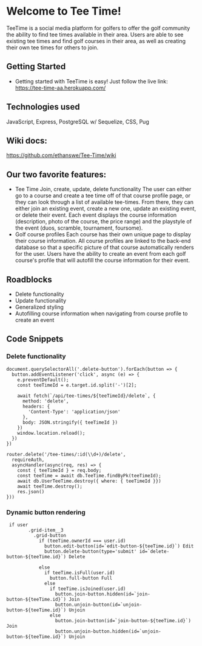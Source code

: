 # Welcome to Tee Time!

TeeTime is a social media platform for golfers to offer the golf community the ability to find tee times available in their area. Users are able to see existing tee times and find golf courses in their area, as well as creating their own tee times for others to join.


## Getting Started
- Getting started with TeeTime is easy! Just follow the live link: https://tee-time-aa.herokuapp.com/

## Technologies used
JavaScript, Express, PostgreSQL w/ Sequelize, CSS, Pug

## Wiki docs:
https://github.com/ethanswe/Tee-Time/wiki

## Our two favorite features:
- Tee Time Join, create, update, delete functionality
The user can either go to a course and create a tee time off of that course profile page, or they can look through a list of available tee-times. From there, they can either join an existing event, create a new one, update an existing event, or delete their event. Each event displays the course information (description, photo of the course, the price range) and the playstyle of the event (duos, scramble, tournament, foursome). 
- Golf course profiles
Each course has their own unique page to display their course information. All course profiles are linked to the back-end database so that a specific picture of that course automatically renders for the user. Users have the ability to create an event from each golf course's profile that will autofill the course information for their event. 

## Roadblocks
- Delete functionality 
- Update functionality
- Generalized styling 
- Autofilling course information when navigating from course profile to create an event 

## Code Snippets 

### Delete functionality
```
document.querySelectorAll('.delete-button').forEach(button => {
  button.addEventListener('click', async (e) => {
    e.preventDefault();
    const teeTimeId = e.target.id.split('-')[2];

    await fetch(`/api/tee-times/${teeTimeId}/delete`, {
      method: 'delete',
      headers: {
        'Content-Type': 'application/json'
      },
      body: JSON.stringify({ teeTimeId })
    })
    window.location.reload();
  })
})

router.delete('/tee-times/:id(\\d+)/delete', 
  requireAuth, 
  asyncHandler(async(req, res) => {
    const { teeTimeId } = req.body;
    const teeTime = await db.TeeTime.findByPk(teeTimeId);
    await db.UserTeeTime.destroy({ where: { teeTimeId }})
    await teeTime.destroy();
    res.json()
}))
```
### Dynamic button rendering
```
 if user
        .grid-item__3
          .grid-button
            if (teeTime.ownerId === user.id)
              button.edit-button(id=`edit-button-${teeTime.id}`) Edit
              button.delete-button(type='submit' id=`delete-button-${teeTime.id}`) Delete

            else
              if teeTime.isFull(user.id)
                button.full-button Full
              else
                if teeTime.isJoined(user.id)
                  button.join-button.hidden(id=`join-button-${teeTime.id}`) Join
                  button.unjoin-button(id=`unjoin-button-${teeTime.id}`) Unjoin
                else
                  button.join-button(id=`join-button-${teeTime.id}`) Join
                  button.unjoin-button.hidden(id=`unjoin-button-${teeTime.id}`) Unjoin
                
```

